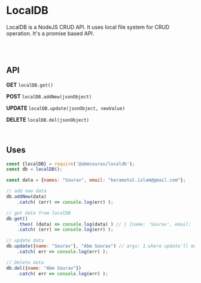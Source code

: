 # LocalDB
LocalDB is a NodeJS CRUD API. It uses local file system for CRUD operation. It's a promise based API.

<br>
<br>

## API

**GET** `localDB.get()`

**POST** `localDB.addNew(jsonObject)`

**UPDATE** `localDB.update(jsonObject, newValue)`

**DELETE** `localDB.del(jsonObject)`

<br>

## Uses
```js
const {localDB} = require('@abmsourav/localdb');
const db = localDB();

const data = {names: "Sourav", email: "keramotul.islam@gmail.com"};

// add new data
db.addNew(data)
	.catch( (err) => console.log(err) );

// get data from localDB
db.get()
	.then( (data) => console.log(data) ) // [ {name: 'Sourav', email: 'keramotul.islam@gmail.com'} ]
	.catch( (err) => console.log(err) );

// update data
db.update({name: "Sourav"}, "Abm Sourav") // args: 1.where update'll made, 2.new value
	.catch( err => console.log(err) );

// Delete data
db.del({name: "Abm Sourav"})
	.catch( err => console.log(err) );
```

